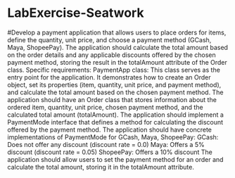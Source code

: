 # LabExercise-Seatwork
#Develop a payment application that allows users to place orders for items, define the quantity, unit price, and choose a payment method (GCash, Maya, ShopeePay). The application should calculate the total amount based on the order details and any applicable discounts offered by the chosen payment method, storing the result in the totalAmount attribute of the Order class. Specific requirements: PaymentApp class: This class serves as the entry point for the application. It demonstrates how to create an Order object, set its properties (item, quantity, unit price, and payment method), and calculate the total amount based on the chosen payment method. The application should have an Order class that stores information about the ordered item, quantity, unit price, chosen payment method, and the calculated total amount (totalAmount). The application should implement a PaymentMode interface that defines a method for calculating the discount offered by the payment method. The application should have concrete implementations of PaymentMode for GCash, Maya, ShopeePay: GCash: Does not offer any discount (discount rate = 0.0) Maya: Offers a 5% discount (discount rate = 0.05) ShopeePay: Offers a 10% discount The application should allow users to set the payment method for an order and calculate the total amount, storing it in the totalAmount attribute.
